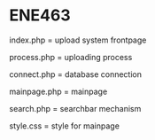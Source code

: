# ENE463
index.php = upload system frontpage

process.php = uploading process

connect.php = database connection

mainpage.php = mainpage

search.php = searchbar mechanism

style.css = style for mainpage

